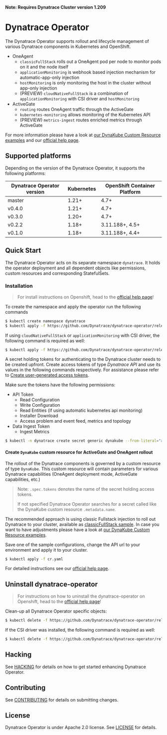 **Note: Requires Dynatrace Cluster version 1.209**

# Dynatrace Operator

The Dynatrace Operator supports rollout and lifecycle management of various Dynatrace components in Kubernetes and OpenShift.

* OneAgent
  * `classicFullStack` rolls out a OneAgent pod per node to monitor pods on it and the node itself
  * `applicationMonitoring` is webhook based injection mechanism for automatic-app-only injection
  * `hostMonitoring` is only monitoring the host in the cluster without app-only injection
  * (PREVIEW) `cloudNativeFullStack` is a combination of `applicationMonitoring` with CSI driver and `hostMonitoring`
* ActiveGate
  * `routing` routes OneAgent traffic through the ActiveGate
  * `kubernetes-monitoring` allows monitoring of the Kubernetes API
  * (PREVIEW) `metrics-ingest` routes enriched metrics through ActiveGate

For more information please have a look at [our DynaKube Custom Resource examples](config/samples) and
our [official help page](https://www.dynatrace.com/support/help/setup-and-configuration/setup-on-container-platforms/kubernetes/).

## Supported platforms

Depending on the version of the Dynatrace Operator, it supports the following platforms:

| Dynatrace Operator version | Kubernetes | OpenShift Container Platform |
|----------------------------|------------|------------------------------|
| master                     | 1.21+      | 4.7+                         |
| v0.4.0                     | 1.21+      | 4.7+                         |
| v0.3.0                     | 1.20+      | 4.7+                         |
| v0.2.2                     | 1.18+      | 3.11.188+, 4.5+              |
| v0.1.0                     | 1.18+      | 3.11.188+, 4.4+              |

## Quick Start

The Dynatrace Operator acts on its separate namespace `dynatrace`. It holds the operator deployment and all dependent
objects like permissions, custom resources and corresponding StatefulSets.

### Installation

> For install instructions on Openshift, head to the
> [official help page](https://www.dynatrace.com/support/help/setup-and-configuration/setup-on-container-platforms/openshift/set-up-ocp-monitoring#set-up-openshift-monitoring)!

To create the namespace and apply the operator run the following commands

```sh
$ kubectl create namespace dynatrace
$ kubectl apply -f https://github.com/Dynatrace/dynatrace-operator/releases/latest/download/kubernetes.yaml
```

If using `cloudNativeFullStack` or `applicationMonitoring` with CSI driver, the following command is required as well:
```sh
$ kubectl apply -f https://github.com/Dynatrace/dynatrace-operator/releases/latest/download/kubernetes-csi.yaml
```

A secret holding tokens for authenticating to the Dynatrace cluster needs to be created upfront. Create access tokens of
type *Dynatrace API* and use its values in the following commands respectively. For
assistance please refer
to [Create user-generated access tokens](https://www.dynatrace.com/support/help/get-started/access-tokens#create-api-token).

Make sure the tokens have the following permissions:
* API Token
  * Read Configuration
  * Write Configuration
  * Read Entities (if using automatic kubernetes api monitoring)
  * Installer Download
  * Access problem and event feed, metrics and topology
* Data Ingest Token
  * Ingest Metrics

```sh
$ kubectl -n dynatrace create secret generic dynakube --from-literal="apiToken=DYNATRACE_API_TOKEN" --from-literal="dataIngestToken=DATA_INGEST_TOKEN"
```

#### Create `DynaKube` custom resource for ActiveGate and OneAgent rollout

The rollout of the Dynatrace components is governed by a custom resource of type `DynaKube`. This custom resource will
contain parameters for various Dynatrace capabilities (OneAgent deployment mode, ActiveGate capabilities, etc.)

> Note: `.spec.tokens` denotes the name of the secret holding access tokens.
>
> If not specified Dynatrace Operator searches for a secret called like the DynaKube custom resource `.metadata.name`.

The recommended approach is using classic Fullstack injection to roll out Dynatrace to your cluster, available as [classicFullStack sample](config/samples/classicFullStack.yaml).
In case you want to have adjustments please have a look at [our DynaKube Custom Resource examples](config/samples).

Save one of the sample configurations, change the API url to your environment and apply it to your cluster.
```sh
$ kubectl apply -f cr.yaml
```

For detailed instructions see
our [official help page](https://www.dynatrace.com/support/help/setup-and-configuration/setup-on-container-platforms/kubernetes/).


## Uninstall dynatrace-operator

> For instructions on how to uninstall the dynatrace-operator on Openshift, head to the [official help page](https://www.dynatrace.com/support/help/setup-and-configuration/setup-on-container-platforms/openshift/set-up-ocp-monitoring#uninstall-dynatrace-operator)!

Clean-up all Dynatrace Operator specific objects:
```sh
$ kubectl delete -f https://github.com/Dynatrace/dynatrace-operator/releases/latest/download/kubernetes.yaml
```

If the CSI driver was installed, the following command is required as well:
```sh
$ kubectl delete -f https://github.com/Dynatrace/dynatrace-operator/releases/latest/download/kubernetes-csi.yaml
```

## Hacking

See [HACKING](HACKING.md) for details on how to get started enhancing Dynatrace Operator.

## Contributing

See [CONTRIBUTING](CONTRIBUTING.md) for details on submitting changes.

## License

Dynatrace Operator is under Apache 2.0 license. See [LICENSE](LICENSE) for details.
